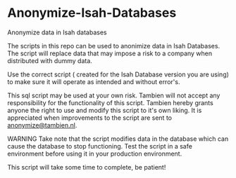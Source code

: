 # Anonymize-Isah-Databases

Anonymize data in Isah databases

The scripts in this repo can be used to anonimize data in Isah Databases. 
The script will replace data that may impose a risk to a company when distributed with dummy data.

Use the correct script ( created for the Isah Database version you are using) to make sure it will operate as intended and without error's.

This sql script may be used at your own risk. 
Tambien will not accept any responsibility for the functionality of this script.
Tambien hereby grants anyone the right to use and modify this script to it's own liking.
It is appreciated when improvements to the script are sent to anonymize@tambien.nl.

WARNING
Take note that the script modifies data in the database which can cause the database to stop functioning.
Test the script in a safe environment before using it in your production environment.

This script will take some time to complete, be patient!
